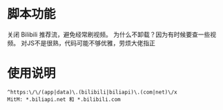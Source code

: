 # 脚本功能
关闭 Bilibili 推荐流，避免经常刷视频。
为什么不卸载？因为有时候要查一些视频。
对JS不是很熟，代码可能不够优雅，劳烦大佬指正

# 使用说明
```
^https:\/\/(app|data)\.(bilibili|biliapi)\.(com|net)\/x
MitM: *.biliapi.net 和 *.bilibili.com
```
